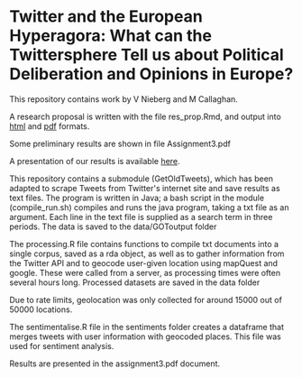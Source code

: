 # Twitter and the European Hyperagora: What can the Twittersphere Tell us about Political Deliberation and Opinions in Europe?

This repository contains work by V Nieberg and M Callaghan.

A research proposal is written with  the file res_prop.Rmd, and output into [html](https://cdn.rawgit.com/mcallaghan/col_res_proj/e043bb1/res_prop.html) and [pdf](https://github.com/mcallaghan/col_res_proj/blob/master/res_prop.pdf) formats.

Some preliminary results are shown in file Assignment3.pdf

A presentation of our results is available [here](http://mcallaghan.github.io/col_res_proj/final_project/final_presentation/fin_pres.html).

This repository contains a submodule (GetOldTweets), which has been adapted to scrape Tweets from Twitter's internet site and save results as text files. The program is written in Java; a bash script in the module (compile_run.sh) compiles and runs the java program, taking a txt file as an argument. Each line in the text file is supplied as a search term in three periods. The data is saved to the data/GOToutput folder

The processing.R file contains functions to compile txt documents into a single corpus, saved as a rda object, as well as to gather information from the Twitter API and to geocode user-given location using mapQuest and google. These were called from a server, as processing times were often several hours long. Processed datasets are saved in the data folder

Due to rate limits, geolocation was only collected for around 15000 out of 50000 locations.

The sentimentalise.R file in the sentiments folder creates a dataframe that merges tweets with user information with geocoded places. This file was used for sentiment analysis.

Results are presented in the assignment3.pdf document.
